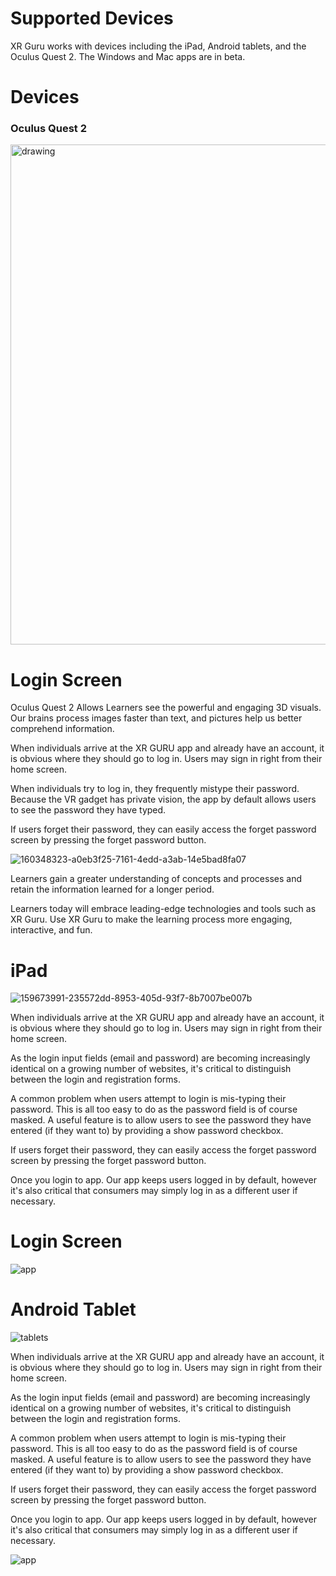
#  Supported Devices
XR Guru works with devices including the iPad, Android tablets, and the Oculus Quest 2.
The Windows and Mac apps are in beta.

# Devices

### Oculus Quest 2

 
<img src="https://user-images.githubusercontent.com/101865042/159917994-c4de13e8-5cfd-4f6f-9aec-a4e655ad319e.jpg" alt="drawing" style="width:800px;"/>


# Login Screen

Oculus Quest 2 Allows Learners see the powerful and engaging 3D visuals. Our brains process images faster than text, and pictures help us better comprehend information.

When individuals arrive at the XR GURU app and already have an account, it is obvious where they should go to log in. Users may sign in right from their home screen.

When individuals try to log in, they frequently mistype their password. Because the VR gadget has private vision, the app by default allows users to see the password they have typed.

If users forget their password, they can easily access the forget password screen by pressing the forget password button.

 
![160348323-a0eb3f25-7161-4edd-a3ab-14e5bad8fa07](https://user-images.githubusercontent.com/105265661/167803737-c68f639f-66c4-44ff-93f0-ea2fd1ed5117.png)


 

Learners gain a greater understanding of concepts and processes and retain the information learned for a longer period.

Learners today will embrace leading-edge technologies and tools such as XR Guru. Use XR Guru to make the learning process more engaging, interactive, and fun.




# iPad


![159673991-235572dd-8953-405d-93f7-8b7007be007b](https://user-images.githubusercontent.com/101865042/160373157-c8880592-c728-442b-8db7-dc3964782a0c.png)

When individuals arrive at the XR GURU app and already have an account, it is obvious where they should go to log in. Users may sign in right from their home screen.

As the login input fields (email and password) are becoming increasingly identical on a growing number of websites, it's critical to distinguish between the login and registration forms.

A common problem when users attempt to login is mis-typing their password. This is all too easy to do as the password field is of course masked. A useful feature is to allow users to see the password they have entered (if they want to) by providing a show password checkbox. 


If users forget their password, they can easily access the forget password screen by pressing the forget password button.

Once you login to app.
Our app keeps users logged in by default, however it's also critical that consumers may simply log in as a different user if necessary.

# Login Screen

![app](https://user-images.githubusercontent.com/101865042/160375243-1fbf1da2-e6e7-4421-8ff3-7cbd9c0fa70d.png)


# Android Tablet

![tablets](https://user-images.githubusercontent.com/101865042/160382015-e426097a-8d8a-4b42-9f70-83bed43b70c1.PNG)

 
When individuals arrive at the XR GURU app and already have an account, it is obvious where they should go to log in. Users may sign in right from their home screen.

As the login input fields (email and password) are becoming increasingly identical on a growing number of websites, it's critical to distinguish between the login and registration forms.

A common problem when users attempt to login is mis-typing their password. This is all too easy to do as the password field is of course masked. A useful feature is to allow users to see the password they have entered (if they want to) by providing a show password checkbox. 


If users forget their password, they can easily access the forget password screen by pressing the forget password button.

Once you login to app.
Our app keeps users logged in by default, however it's also critical that consumers may simply log in as a different user if necessary.

![app](https://user-images.githubusercontent.com/101865042/160375243-1fbf1da2-e6e7-4421-8ff3-7cbd9c0fa70d.png)
